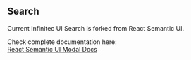## Search

Current Infinitec UI Search is forked from React Semantic UI.

Check complete documentation here:<br/>
[React Semantic UI Modal Docs](https://react.semantic-ui.com/modules/search)
